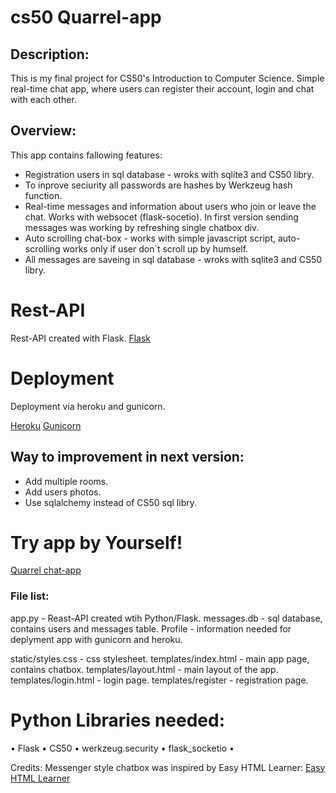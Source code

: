 
# cs50 Quarrel-app

## Description:

This is my final project for CS50's Introduction to Computer Science.
Simple real-time chat app, where users can register their account, login and chat with each other.

## Overview:

This app contains fallowing features:

* Registration users in sql database - wroks with sqlite3 and CS50 libry.
* To inprove seciurity all passwords are hashes by Werkzeug hash function.
* Real-time messages and information about users who join or leave the chat. Works with websocet (flask-socetio). In first version sending messages was working by refreshing single chatbox div.
* Auto scrolling chat-box - works with simple javascript script, auto-scrolling works only if user don`t scroll up by humself.
* All messages are saveing in sql database - wroks with sqlite3 and CS50 libry.


# Rest-API

Rest-API created with Flask.
[Flask](https://flask.palletsprojects.com/en/2.0.x/)

# Deployment

Deployment via heroku and gunicorn.

[Heroku](https:/www.heroku.com)
[Gunicorn](https://gunicorn.org/)

## Way to improvement in next version:
* Add multiple rooms.
* Add users photos.
* Use sqlalchemy instead of CS50 sql libry.

# Try app by Yourself!
[Quarrel chat-app](http://glacial-lake-99797.herokuapp.com/)

### File list:

app.py - Reast-API created wtih Python/Flask.
messages.db - sql database, contains users and messages table.
Profile - information needed for deplyment app with gunicorn and heroku.

static/styles.css - css stylesheet.
templates/index.html - main app page, contains chatbox.
templates/layout.html - main layout of the app.
templates/login.html - login page.
templates/register - registration page.

# Python Libraries needed:
•	Flask
•	CS50
•	werkzeug.security
•	flask_socketio
•	

Credits:
Messenger style chatbox was inspired by Easy HTML Learner:
[Easy HTML Learner]( https://www.youtube.com/watch?v=qbKJj691FFg&t=442s)




